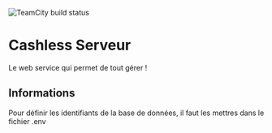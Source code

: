 ![TeamCity build status](https://jenkins.nargilcorp.fr/app/rest/builds/buildType:id:CashlessServer_Build/statusIcon.svg)
# Cashless Serveur

Le web service qui permet de tout gérer !

## Informations
Pour définir les identifiants de la base de données, il faut les mettres dans le fichier .env

